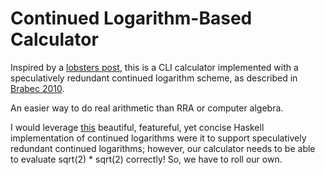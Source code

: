 Continued Logarithm-Based Calculator
=

Inspired by a [lobsters post](https://lobste.rs/s/xjrlj2/how_android_s_calculator_works_with_real), this is a CLI calculator implemented with a speculatively redundant continued logarithm scheme, as described in [Brabec 2010](https://ieeexplore.ieee.org/document/5467052).

An easier way to do real arithmetic than RRA or computer algebra.

I would leverage [this](https://mathr.co.uk/web/continued-logarithm.html) beautiful, featureful, yet concise Haskell implementation of continued logarithms were it to support speculatively redundant continued logarithms; however, our calculator needs to be able to evaluate sqrt(2) * sqrt(2) correctly! So, we have to roll our own.
